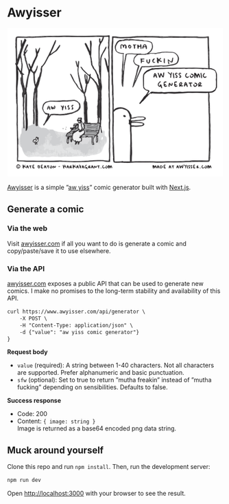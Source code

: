 # Awyisser

![Aw yiss aw yiss comic generator](awyiss-readme-image.png)

[Awyisser](https://awyisser.com) is a simple ”[aw yiss](https://knowyourmeme.com/memes/aww-yiss)” comic generator built 
with [Next.js](https://nextjs.org/). 

## Generate a comic

### Via the web

Visit [awyisser.com](https://awyisser.com) if all you want to do is generate 
a comic and copy/paste/save it to use elsewhere.

### Via the API

[awyisser.com](https://awyisser.com) exposes a public API that can be used
to generate new comics. I make no promises to the long-term stability and 
availability of this API.

```curl
curl https://www.awyisser.com/api/generator \
    -X POST \
    -H "Content-Type: application/json" \
    -d {"value": "aw yiss comic generator"}
}
```

**Request body**
- `value` (required): A string between 1-40 characters. Not all characters 
  are supported. Prefer alphanumeric and basic punctuation.
- `sfw` (optional): Set to true to return ”mutha freakin” instead of ”mutha fucking”
  depending on sensibilities. Defaults to false.

**Success response**  
- Code: 200  
- Content: `{ image: string }`  
  Image is returned as a base64 encoded png data string.

## Muck around yourself

Clone this repo and run `npm install`. Then, run the development server:

```bash
npm run dev
```

Open [http://localhost:3000](http://localhost:3000) with your browser to see the result.
